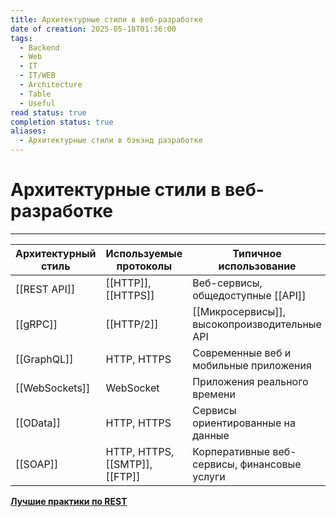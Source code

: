 ```yaml
---
title: Архитектурные стили в веб-разработке
date of creation: 2025-05-18T01:36:00
tags:
  - Backend
  - Web
  - IT
  - IT/WEB
  - Architecture
  - Table
  - Useful
read status: true
completion status: true
aliases:
  - Архитектурные стили в бэкэнд разработке
---
```

# Архитектурные стили в веб-разработке
---

| Архитектурный стиль | Используемые протоколы         | Типичное использование                       |
| ------------------- | ------------------------------ | -------------------------------------------- |
| [[REST API]]        | [[HTTP]], [[HTTPS]]            | Веб-сервисы, общедоступные [[API]]           |
| [[gRPC]]            | [[HTTP/2]]                     | [[Микросервисы]], высокопроизводительные API |
| [[GraphQL]]         | HTTP, HTTPS                    | Современные веб и мобильные приложения       |
| [[WebSockets]]      | WebSocket                      | Приложения реального времени                 |
| [[OData]]           | HTTP, HTTPS                    | Сервисы ориентированные на данные            |
| [[SOAP]]            | HTTP, HTTPS, [[SMTP]], [[FTP]] | Корперативные веб-сервисы, финансовые услуги |

**[Лучшие практики по REST](https://www.youtube.com/watch?v=tTiWRWCc0Aw&ab_channel=ValeriyMaslennikov)**
